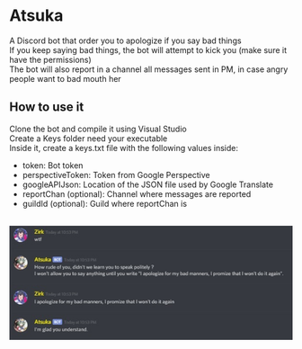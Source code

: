 # Atsuka
A Discord bot that order you to apologize if you say bad things<br/>
If you keep saying bad things, the bot will attempt to kick you (make sure it have the permissions)<br/>
The bot will also report in a channel all messages sent in PM, in case angry people want to bad mouth her

## How to use it
Clone the bot and compile it using Visual Studio<br/>
Create a Keys folder need your executable<br/>
Inside it, create a keys.txt file with the following values inside:
- token: Bot token
- perspectiveToken: Token from Google Perspective
- googleAPIJson: Location of the JSON file used by Google Translate
- reportChan (optional): Channel where messages are reported
- guildId (optional): Guild where reportChan is
<br/><br/>

![Sample](Sample.jpg)
